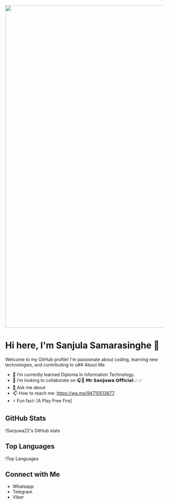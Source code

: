 <img src="https://i.ibb.co/8PxPTxn/88d2a95c-736d-45da-b10c-9e1ac7c80b7e.jpg" width="1024" height="1024">




# Hi here, I'm Sanjula Samarasinghe 👋
Welcome to my GitHub profile! I'm passionate about coding, learning new technologies, and contributing to o## About Me

- 🌱 I’m currently learned Diploma In Information Technology.
- 👯 I’m looking to collaborate on 🎧🔘 𝗠𝗿.𝗦𝗮𝗻𝗷𝘂𝘄𝗮 𝗢𝗳𝗳𝗶𝗰𝗶𝗮𝗹 🎶 ✅
- 💬 Ask me about 
- 📫 How to reach me: https://wa.me/94710513877
- ⚡ Fun fact: [A Play Free Fire]

## GitHub Stats

!Sanjuwa22's GitHub stats

## Top Languages

!Top Languages

## Connect with Me

- Whatsapp
- Telegram
- Viber
